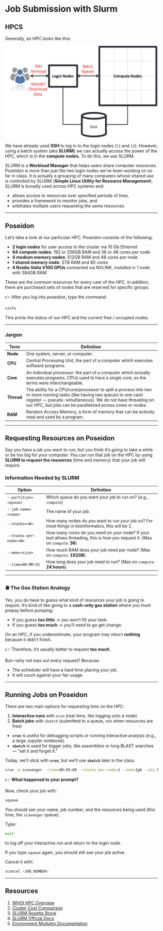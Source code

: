 
# Job Submission with Slurm

## HPCS

Generally, an HPC looks like this:

![Image from Software Carpentry](images/hpc_system_diagram.png)

We have already used **SSH** to log in to the login nodes (`l1` and `l2`). However, using a batch system (aka **SLURM**) we can actually access the power of the HPC, which is in the **compute nodes**. To do this, we use SLURM.

SLURM is a **Workload Manager** that helps users share computer resources. Poseidon is more than just the two login nodes we’ve been working on so far in class. It is actually a grouping of many computers whose shared use is controlled by SLURM (**Simple Linux Utility for Resource Management**). SLURM is broadly used across HPC systems and:

- allows access to resources over specified periods of time,  
- provides a framework to monitor jobs, and  
- arbitrates multiple users requesting the same resources.  

---

## Poseidon

Let’s take a look at our particular HPC. Poseidon consists of the following:

- **2 login nodes** for user access to the cluster via 10 Gb Ethernet  
- **84 compute nodes**: 192 or 256GB RAM and 36 or 48 cores per node  
- **4 medium memory nodes**: 512GB RAM and 48 cores per node  
- **1 shared memory node**: 3TB RAM and 80 cores  
- **4 Nvidia Volta V100 GPUs** connected via NVLINK, installed in 1 node with 384GB RAM  

These are the *common* resources for every user of the HPC. In addition, there are purchased sets of nodes that are reserved for specific groups.

👉 After you log into poseidon, type the command:

```bash
sinfo
````

This prints the status of our HPC and the current free / occupied nodes.

---

### Jargon

| Term       | Definition                                                                                                                                                                                                                                           |
| ---------- | ---------------------------------------------------------------------------------------------------------------------------------------------------------------------------------------------------------------------------------------------------- |
| **Node**   | One system, server, or computer.                                                                                                                                                                                                                     |
| **CPU**    | Central Processing Unit, the part of a computer which executes software programs.                                                                                                                                                                    |
| **Core**   | An individual processor: the part of a computer which actually executes programs. CPUs used to have a single core, so the terms were interchangeable.                                                                                                |
| **Thread** | The ability for a CPU/core/processor to split a process into two or more running tasks (like having two queues to one cash register — pseudo-simultaneous). We do not have threading on our HPC, but jobs can be parallelized across cores or nodes. |
| **RAM**    | Random Access Memory, a form of memory that can be actively read and used by a program.                                                                                                                                                              |

---

## Requesting Resources on Poseidon

Say you have a job you want to run, but you think it’s going to take a while or be too big for your computer. You can run that job on the HPC by using **SLURM to request the resources** (time and memory) that your job will require.

### Information Needed by SLURM

| Option                  | Definition                                                                                                                     |
| ----------------------- | ------------------------------------------------------------------------------------------------------------------------------ |
| `--partition=<queue>`   | Which queue do you want your job to run on? (e.g., `compute`)                                                                  |
| `--job-name=<name>`     | The name of your job.                                                                                                          |
| `--ntasks=<N>`          | How many nodes do you want to run your job on? For *most* things in bioinformatics, this will be 1.                            |
| `--ntasks-per-node=<N>` | How many cores do you need on your node? If your tool allows threading, this is how you request it. (Max on `compute`: **36**) |
| `--mem=<size>`          | How much RAM does your job need per node? (Max on `compute`: **192GB**)                                                        |
| `--time=HH:MM:SS`       | How long does your job need to run? (Max on `compute`: **24 hours**)                                                           |

---

### ⛽ The Gas Station Analogy

Yes, you do have to guess what kind of resources your job is going to require. It’s kind of like going to a **cash-only gas station** where you must prepay before pumping:

* If you guess **too little** → you won’t fill your tank.
* If you guess **too much** → you’ll need to go get change.

On an HPC, if you underestimate, your program may return **nothing** because it didn’t finish.

👉 Therefore, it’s usually better to request **too much**.

But—why not max out every request? Because:

* The scheduler will have a hard time placing your job.
* It will count against your fair usage.

---

## Running Jobs on Poseidon

There are two main options for requesting time on the HPC:

1. **Interactive runs** with `srun` (real-time, like logging onto a node)
2. **Batch jobs** with `sbatch` (submitted to a queue, run when resources are free)

* **`srun`** is useful for debugging scripts or running interactive analysis (e.g., a large Jupyter notebook).
* **`sbatch`** is used for bigger jobs, like assemblies or long BLAST searches — “set it and forget it.”

Today, we’ll stick with **`srun`**, but we’ll use **`sbatch`** later in the class.

```bash
srun -p scavenger --time=00:05:00 --ntasks-per-node=1 --mem=1gb --pty bash
```

👉 **What happened to your prompt?**

Now, check your job with:

```bash
squeue
```

You should see your name, job number, and the resources being used (this time, the `scavenger` queue).

Type:

```bash
exit
```

to log off your interactive run and return to the login node.

If you type `squeue` again, you should still see your job active.

Cancel it with:

```bash
scancel <JOB_NUMBER>
```

---

## Resources

1. [WHOI HPC Overview](https://hpc.whoi.edu)
2. [Cluster Cost Comparison](https://whoi-it.whoi.edu/hpc-cluster-cost-comparison/)
3. [SLURM Rosetta Stone](https://slurm.schedmd.com/rosetta.pdf)
4. [SLURM Official Docs](https://slurm.schedmd.com/)
5. [Environment Modules Documentation](https://modules.readthedocs.io/en/latest/module.html)

```




